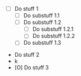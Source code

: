 * [ ] Do stuff 1
  * [ ] Do substuff 1.1
  * [ ] Do substuff 1.2
    * [ ] Do substuff 1.2.1
    * [ ] Do substuff 1.2.2
  * [ ] Do substuff 1.3
* Do stuff 2
* k
* [O] Do stuff 3
